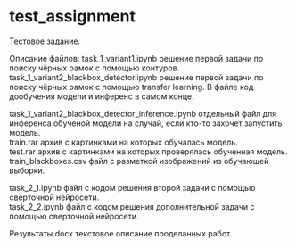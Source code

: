 # test_assignment
Тестовое задание.

Описание файлов:
task_1_variant1.ipynb  решение первой задачи по поиску чёрных рамок с помощью контуров.
task_1_variant2_blackbox_detector.ipynb    решение первой задачи по поиску чёрных рамок с помощью transfer learning. В файле код дообучения модели и инференс в самом конце.

task_1_variant2_blackbox_detector_inference.ipynb  отдельный файл для инференса обученой модели на случай, если кто-то захочет запустить модель.                         
train.rar  архив с картинками на которых обучалась модель.                                                                                  
test.rar   архив с картинками на которых проверялась обученная модель.                                                                                    
train_blackboxes.csv  файл с разметкой изображений из обучающей выборки.

task_2_1.ipynb  файл с кодом решения второй задачи с помощью сверточной нейросети.                                     
task_2_2.ipynb  файл с кодом решения дополнительной задачи с помощью сверточной нейросети.

Результаты.docx  текстовое описание проделанных работ.
